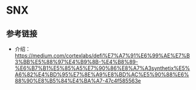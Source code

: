 # SNX

## 参考链接
- 介绍：https://medium.com/cortexlabs/defi%E7%A7%91%E6%99%AE%E7%B3%BB%E5%88%97%E4%B9%8B-%E4%B8%89-%E6%B7%B1%E5%85%A5%E7%90%86%E8%A7%A3synthetix%E5%A6%82%E4%BD%95%E7%8E%A9%E8%BD%AC%E5%90%88%E6%88%90%E8%B5%84%E4%BA%A7-47c4f585563e
